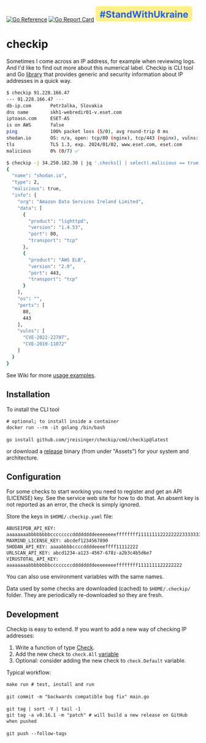 [![Go Reference](https://pkg.go.dev/badge/github.com/jreisinger/checkip.svg)](https://pkg.go.dev/github.com/jreisinger/checkip)
[![Go Report Card](https://goreportcard.com/badge/github.com/jreisinger/checkip)](https://goreportcard.com/report/github.com/jreisinger/checkip)
[![StandWithUkraine](https://raw.githubusercontent.com/vshymanskyy/StandWithUkraine/main/badges/StandWithUkraine.svg)](https://github.com/vshymanskyy/StandWithUkraine/blob/main/docs/README.md)

# checkip

Sometimes I come across an IP address, for example when reviewing logs. And I'd like to find out more about this numerical label. Checkip is CLI tool and Go [library](https://pkg.go.dev/github.com/jreisinger/checkip/check) that provides generic and security information about IP addresses in a quick way.

```sh
$ checkip 91.228.166.47
--- 91.228.166.47 ---
db-ip.com       Petržalka, Slovakia
dns name        skh1-webredir01-v.eset.com
iptoasn.com     ESET-AS
is on AWS       false
ping            100% packet loss (5/0), avg round-trip 0 ms
shodan.io       OS: n/a, open: tcp/80 (nginx), tcp/443 (nginx), vulns: n/a
tls             TLS 1.3, exp. 2024/01/02, www.eset.com, eset.com
malicious       0% (0/7) ✅
```

```sh
$ checkip -j 34.250.182.30 | jq '.checks[] | select(.malicious == true)'
{
  "name": "shodan.io",
  "type": 2,
  "malicious": true,
  "info": {
    "org": "Amazon Data Services Ireland Limited",
    "data": [
      {
        "product": "lighttpd",
        "version": "1.4.53",
        "port": 80,
        "transport": "tcp"
      },
      {
        "product": "AWS ELB",
        "version": "2.0",
        "port": 443,
        "transport": "tcp"
      }
    ],
    "os": "",
    "ports": [
      80,
      443
    ],
    "vulns": [
      "CVE-2022-22707",
      "CVE-2019-11072"
    ]
  }
}
```

See Wiki for more [usage examples](https://github.com/jreisinger/checkip/wiki/Usage-examples).

## Installation

To install the CLI tool

```
# optional; to install inside a container
docker run --rm -it golang /bin/bash

go install github.com/jreisinger/checkip/cmd/checkip@latest
```

or download a [release](https://github.com/jreisinger/checkip/releases) binary (from under "Assets") for your system and architecture.

## Configuration

For some checks to start working you need to register and get an API (LICENSE) key. See the service web site for how to do that. An absent key is not reported as an error, the check is simply ignored.

Store the keys in `$HOME/.checkip.yaml` file:

```
ABUSEIPDB_API_KEY: aaaaaaaabbbbbbbbccccccccddddddddeeeeeeeeffffffff11111111222222223333333344444444
MAXMIND_LICENSE_KEY: abcdef1234567890
SHODAN_API_KEY: aaaabbbbccccddddeeeeffff11112222
URLSCAN_API_KEY: abcd1234-a123-4567-678z-a2b3c4b5d6e7
VIRUSTOTAL_API_KEY: aaaaaaaabbbbbbbbccccccccddddddddeeeeeeeeffffffff1111111122222222
```

You can also use environment variables with the same names.

Data used by some checks are downloaded (cached) to `$HOME/.checkip/` folder. They are periodically re-downloaded so they are fresh.

## Development

Checkip is easy to extend. If you want to add a new way of checking IP addresses:

1. Write a function of type [Check](https://pkg.go.dev/github.com/jreisinger/checkip#Check). 
2. Add the new check to `check.All` [variable](https://pkg.go.dev/github.com/jreisinger/checkip/check#pkg-variables)
3. Optional: consider adding the new check to `check.Default` variable.

Typical workflow:

```
make run # test, install and run

git commit -m "backwards compatible bug fix" main.go

git tag | sort -V | tail -1
git tag -a v0.16.1 -m "patch" # will build a new release on GitHub when pushed

git push --follow-tags
```
